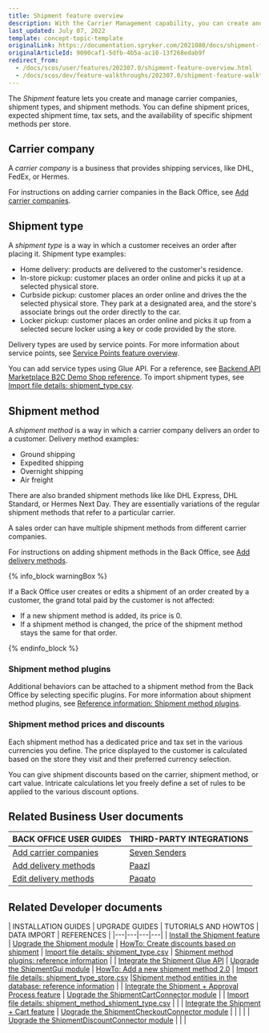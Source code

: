 ```yaml
---
title: Shipment feature overview
description: With the Carrier Management capability, you can create and manage carrier companies and their shipment methods for every individual store.
last_updated: July 07, 2022
template: concept-topic-template
originalLink: https://documentation.spryker.com/2021080/docs/shipment-feature-overview
originalArticleId: 9090caf1-5dfb-4b5a-ac10-13f268edab9f
redirect_from:
  - /docs/scos/user/features/202307.0/shipment-feature-overview.html  
  - /docs/scos/dev/feature-walkthroughs/202307.0/shipment-feature-walkthrough/shipment-feature-walkthrough.html
---
```


The *Shipment* feature lets you create and manage carrier companies, shipment types, and shipment methods. You can define shipment prices, expected shipment time, tax sets, and the availability of specific shipment methods per store.

## Carrier company

A *carrier company* is a business that provides shipping services, like DHL, FedEx, or Hermes.

For instructions on adding carrier companies in the Back Office, see [Add carrier companies](/docs/pbc/all/carrier-management/{{page.version}}/base-shop/manage-in-the-back-office/add-carrier-companies.html).

## Shipment type

A *shipment type* is a way in which a customer receives an order after placing it. Shipment type examples:
* Home delivery: products are delivered to the customer's residence.
* In-store pickup: customer places an order online and picks it up at a selected physical store.
* Curbside pickup: customer places an order online and drives the the selected physical store. They park at a designated area, and the store's associate brings out the order directly to the car.
* Locker pickup: customer places an order online and picks it up from a selected secure locker using a key or code provided by the store.

Delivery types are used by service points. For more information about service points, see [Service Points feature overview](/docs/pbc/all/service-point-management/{{page.version}}/unified-commerce/service-points-feature-overview.html).

You can add service types using Glue API. For a reference, see [Backend API Marketplace B2C Demo Shop reference](/docs/scos/dev/glue-api-guides/202311.0/backend-glue-infrastructure/backend-api-marketplace-b2c-demo-shop-reference.html). To import shipment types, see [Import file details: shipment_type.csv](/docs/pbc/all/carrier-management/{{page.version}}/unified-commerce/import-and-export-data/import-file-details-shipment-type.csv.html).


## Shipment method

A *shipment method* is a way in which a carrier company delivers an order to a customer. Delivery method examples:

* Ground shipping
* Expedited shipping
* Overnight shipping
* Air freight

There are also branded shipment methods like like DHL Express, DHL Standard, or Hermes Next Day. They are essentially variations of the regular shipment methods that refer to a particular carrier.

A sales order can have multiple shipment methods from different carrier companies.

For instructions on adding shipment methods in the Back Office, see [Add delivery methods](/docs/pbc/all/carrier-management/{{page.version}}/base-shop/manage-in-the-back-office/add-delivery-methods.html).


{% info_block warningBox %}

If a Back Office user creates or edits a shipment of an order created by a customer, the grand total paid by the customer is not affected:

* If a new shipment method is added, its price is 0.
* If a shipment method is changed, the price of the shipment method stays the same for that order.

{% endinfo_block %}

### Shipment method plugins

Additional behaviors can be attached to a shipment method from the Back Office by selecting specific plugins. For more information about shipment method plugins, see [Reference information: Shipment method plugins](/docs/pbc/all/carrier-management/{{site.version}}/base-shop/extend-and-customize/shipment-method-plugins-reference-information.html).

### Shipment method prices and discounts

Each shipment method has a dedicated price and tax set in the various currencies you define. The price displayed to the customer is calculated based on the store they visit and their preferred currency selection.

You can give shipment discounts based on the carrier, shipment method, or cart value. Intricate calculations let you freely define a set of rules to be applied to the various discount options.


## Related Business User documents

|BACK OFFICE USER GUIDES| THIRD-PARTY INTEGRATIONS |
| - | - |
| [Add carrier companies](/docs/pbc/all/carrier-management/{{site.version}}/base-shop/manage-in-the-back-office/add-carrier-companies.html)  | [Seven Senders](/docs/pbc/all/carrier-management/{{site.version}}/base-shop/third-party-integrations/seven-senders/seven-senders.html) |
| [Add delivery methods](/docs/pbc/all/carrier-management/{{site.version}}/base-shop/manage-in-the-back-office/add-delivery-methods.html)  | [Paazl](/docs/pbc/all/carrier-management/{{site.version}}/base-shop/third-party-integrations/paazl.html) |
| [Edit delivery methods](/docs/pbc/all/carrier-management/{{site.version}}/base-shop/manage-in-the-back-office/edit-delivery-methods.html)  | [Paqato](/docs/pbc/all/carrier-management/{{site.version}}/base-shop/third-party-integrations/paqato.html) | |

## Related Developer documents

| INSTALLATION GUIDES  | UPGRADE GUIDES | TUTORIALS AND HOWTOS | DATA IMPORT | REFERENCES |
|---|---|---|---|
| [Install the Shipment feature](/docs/pbc/all/carrier-management/{{site.version}}/base-shop/install-and-upgrade/install-features/install-the-shipment-feature.html) | [Upgrade the Shipment module](/docs/pbc/all/carrier-management/{{site.version}}/base-shop/install-and-upgrade/upgrade-modules/upgrade-the-shipment-module.html) | [HowTo: Create discounts based on shipment](/docs/pbc/all/discount-management/{{page.version}}/base-shop/create-discounts-based-on-shipment.html) |  [Import file details: shipment_type.csv](/docs/pbc/all/carrier-management/{{page.version}}/unified-commerce/import-and-export-data/import-file-details-shipment-type.csv.html)  | [Shipment method plugins: reference information](/docs/pbc/all/carrier-management/{{site.version}}/base-shop/extend-and-customize/shipment-method-plugins-reference-information.html) |
| [Integrate the Shipment Glue API](/docs/pbc/all/carrier-management/{{page.version}}/base-shop/install-and-upgrade/install-the-shipment-glue-api.html) | [Upgrade the ShipmentGui module](/docs/pbc/all/carrier-management/{{site.version}}/base-shop/install-and-upgrade/upgrade-modules/upgrade-the-shipmentgui-module.html) | [HowTo: Add a new shipment method 2.0](/docs/pbc/all/carrier-management/{{site.version}}/base-shop/tutorials-and-howtos/howto-add-a-new-shipment-method-2.0.html) | [Import file details: shipment_type_store.csv](/docs/pbc/all/carrier-management/{{page.version}}/base-shop/import-and-export-data/import-file-details-shipment-type-store.csv.html)  |[Shipment method entities in the database: reference information](/docs/pbc/all/carrier-management/{{site.version}}/base-shop/domain-model-and-relationships/shipment-method-entities-in-the-database-reference-information.html) |
| [Integrate the Shipment + Approval Process feature](/docs/pbc/all/carrier-management/{{site.version}}/base-shop/install-and-upgrade/install-features/install-the-shipment-approval-process-feature.html) | [Upgrade the ShipmentCartConnector module](/docs/pbc/all/carrier-management/{{site.version}}/base-shop/install-and-upgrade/upgrade-modules/upgrade-the-shipmentcartconnector-module.html) |  | [Import file details: shipment_method_shipment_type.csv](/docs/pbc/all/carrier-management/{{page.version}}/base-shop/import-and-export-data/import-file-details-shipment-method-shipment-type.csv.html) | |
| [Integrate the Shipment + Cart feature](/docs/pbc/all/carrier-management/{{site.version}}/base-shop/install-and-upgrade/install-features/install-the-shipment-cart-feature.html) | [Upgrade the ShipmentCheckoutConnector module](/docs/pbc/all/carrier-management/{{site.version}}/base-shop/install-and-upgrade/upgrade-modules/upgrade-the-shipmentcheckoutconnector-module.html) |  |  |
|  | [Upgrade the ShipmentDiscountConnector module](/docs/pbc/all/carrier-management/{{site.version}}/base-shop/install-and-upgrade/upgrade-modules/upgrade-the-shipmentdiscountconnector-module.html) |  |  |
